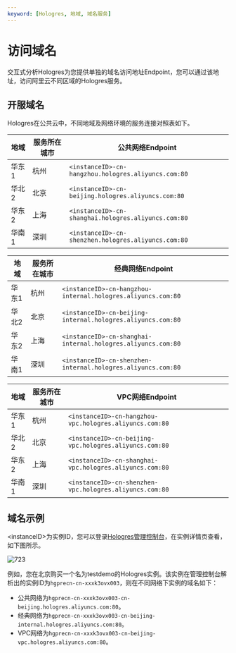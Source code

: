 ```yaml
---
keyword: [Hologres, 地域, 域名服务]
---
```


# 访问域名

交互式分析Hologres为您提供单独的域名访问地址Endpoint，您可以通过该地址，访问阿里云不同区域的Hologres服务。

## 开服域名

Hologres在公共云中，不同地域及网络环境的服务连接对照表如下。

|地域|服务所在城市|公共网络Endpoint|
|--|------|------------|
|华东1|杭州|`<instanceID>-cn-hangzhou.hologres.aliyuncs.com:80`|
|华北2|北京|`<instanceID>-cn-beijing.hologres.aliyuncs.com:80`|
|华东2|上海|`<instanceID>-cn-shanghai.hologres.aliyuncs.com:80`|
|华南1|深圳|`<instanceID>-cn-shenzhen.hologres.aliyuncs.com:80`|

|地域|服务所在城市|经典网络Endpoint|
|--|------|------------|
|华东1|杭州|`<instanceID>-cn-hangzhou-internal.hologres.aliyuncs.com:80`|
|华北2|北京|`<instanceID>-cn-beijing-internal.hologres.aliyuncs.com:80`|
|华东2|上海|`<instanceID>-cn-shanghai-internal.hologres.aliyuncs.com:80`|
|华南1|深圳|`<instanceID>-cn-shenzhen-internal.hologres.aliyuncs.com:80`|

|地域|服务所在城市|VPC网络Endpoint|
|--|------|-------------|
|华东1|杭州|`<instanceID>-cn-hangzhou-vpc.hologres.aliyuncs.com:80`|
|华北2|北京|`<instanceID>-cn-beijing-vpc.hologres.aliyuncs.com:80`|
|华东2|上海|`<instanceID>-cn-shanghai-vpc.hologres.aliyuncs.com:80`|
|华南1|深圳|`<instanceID>-cn-shenzhen-vpc.hologres.aliyuncs.com:80`|

## 域名示例

<instanceID\>为实例ID，您可以登录[Hologres管理控制台](https://hologram.console.aliyun.com/#/instance)，在实例详情页查看，如下图所示。

![723](https://static-aliyun-doc.oss-accelerate.aliyuncs.com/assets/img/zh-CN/2678875061/p95236.png)

例如，您在北京购买一个名为testdemo的Hologres实例。该实例在管理控制台解析出的实例ID为`hgprecn-cn-xxxk3ovx003`，则在不同网络下实例的域名如下：

-   公共网络为`hgprecn-cn-xxxk3ovx003-cn-beijing.hologres.aliyuncs.com:80`。
-   经典网络为`hgprecn-cn-xxxk3ovx003-cn-beijing-internal.hologres.aliyuncs.com:80`。
-   VPC网络为`hgprecn-cn-xxxk3ovx003-cn-beijing-vpc.hologres.aliyuncs.com:80`。

